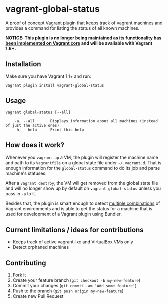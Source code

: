 # vagrant-global-status

A proof of concept [Vagrant](http://www.vagrantup.com/) plugin that keeps
track of vagrant machines and provides a command for listing the status of all
known machines.

**NOTICE: This plugin is no longer being maintained as its functionality [has been implemented on Vagrant core](https://github.com/mitchellh/vagrant/pull/3225) and will be available with Vagrant 1.6+.**

## Installation

Make sure you have Vagrant 1.1+ and run:

```
vagrant plugin install vagrant-global-status
```

## Usage

```
vagrant global-status [--all]

    -a, --all       Displays information about all machines (instead of just the active ones)
    -h, --help      Print this help
```

## How does it work?

Whenever you `vagrant up` a VM, the plugin will register the machine name and
path to its `Vagrantfile` on a global state file under `~/.vagrant.d`. That
is enough information for the `global-status` command to do its job and parse
machine's statuses.

After a `vagrant destroy`, the VM will get removed from the global state file
and will no longer show up by default on `vagrant global-status` unless you pass
in `-a` to it.

Besides that, the plugin is smart enough to detect [multiple combinations](lib/vagrant-global-status/global_environment.rb)
of Vagrant environments and is able to get the status for a machine that is
used for development of a Vagrant plugin using Bundler.

## Current limitations / ideas for contributions

* Keeps track of active vagrant-lxc and VirtualBox VMs only
* Detect orphaned machines

## Contributing

1. Fork it
2. Create your feature branch (`git checkout -b my-new-feature`)
3. Commit your changes (`git commit -am 'Add some feature'`)
4. Push to the branch (`git push origin my-new-feature`)
5. Create new Pull Request
